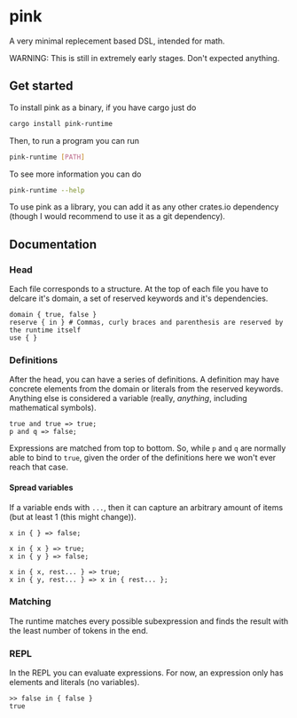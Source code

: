 # pink

A very minimal replecement based DSL, intended for math. 

WARNING: This is still in extremely early stages. Don't expected anything. 

## Get started

To install pink as a binary, if you have cargo just do 

```bash
cargo install pink-runtime
```

Then, to run a program you can run 

```bash
pink-runtime [PATH]
```

To see more information you can do 

```bash
pink-runtime --help
```

To use pink as a library, you can add it as any other crates.io dependency (though I would recommend to use it as a git dependency). 

## Documentation

### Head

Each file corresponds to a structure. At the top of each file you have to delcare it's domain, a set of reserved keywords and it's dependencies.

```pink
domain { true, false }
reserve { in } # Commas, curly braces and parenthesis are reserved by the runtime itself
use { }
```

### Definitions

After the head, you can have a series of definitions. A definition may have concrete elements from the domain or literals from the reserved keywords. Anything else is considered a variable (really, *anything*, including mathematical symbols).

```pink
true and true => true;
p and q => false;
```

Expressions are matched from top to bottom. So, while `p` and `q` are normally able to bind to `true`, given the order of the definitions here we won't ever reach that case. 

#### Spread variables

If a variable ends with `...`, then it can capture an arbitrary amount of items (but at least 1 (this might change)).

```pink
x in { } => false;

x in { x } => true;
x in { y } => false;

x in { x, rest... } => true;
x in { y, rest... } => x in { rest... };
```

### Matching

The runtime matches every possible subexpression and finds the result with the least number of tokens in the end. 

### REPL

In the REPL you can evaluate expressions. For now, an expression only has elements and literals (no variables).

```
>> false in { false }
true
```